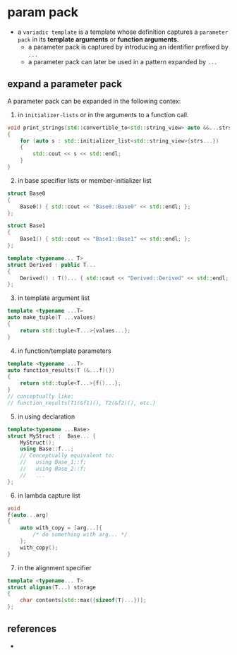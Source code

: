 # param pack
* a `variadic template` is a template whose definition captures a `parameter pack` in its **template arguments** or **function arguments**.
    * a parameter pack is captured by introducing an identifier prefixed by `...`
    * a parameter pack can later be used in a pattern expanded by `...`

## expand a parameter pack
A parameter pack can be expanded in the following contex:
1. in `initializer-lists` or in the arguments to a function call.
```cpp
void print_strings(std::convertible_to<std::string_view> auto &&...strs)
{
    for (auto s : std::initializer_list<std::string_view>{strs...})     // expand to initializer list
    {
        std::cout << s << std::endl;
    }
}
```

2. in base specifier lists or member-initializer list
```cpp
struct Base0
{
    Base0() { std::cout << "Base0::Base0" << std::endl; };
};

struct Base1
{
    Base1() { std::cout << "Base1::Base1" << std::endl; };
};

template <typename... T>
struct Derived : public T...                                                // base specifier list
{
    Derived() : T()... { std::cout << "Derived::Derived" << std::endl; };    // member-initializer list
};
```

3. in template argument list
```cpp
template <typename ...T>
auto make_tuple(T ...values)
{
    return std::tuple<T...>{values...};
}
```

4. in function/template parameters
```cpp
template <typename ...T>
auto function_results(T (&...f)())
{
    return std::tuple<T...>{f()...};
}
// conceptually like:
// function_results(T1(&f1)(), T2(&f2)(), etc.)
```

5. in using declaration
```cpp
template<typename ...Base>
struct MyStruct :  Base... {
    MyStruct();
    using Base::f...;
    // Conceptually equivalent to:
    //   using Base_1::f;
    //   using Base_2::f;
    //   ...
};
```

6. in lambda capture list
```cpp
void
f(auto...arg)
{
    auto with_copy = [arg...]{
        /* do something with arg... */
    };
    with_copy();
}
```

7. in the alignment specifier
```cpp
template <typename... T>
struct alignas(T...) storage
{
    char contents[std::max({sizeof(T)...})];
};
```

## references
* 
